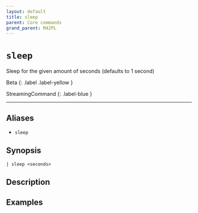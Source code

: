 ```yaml
---
layout: default
title: sleep
parent: Core commands
grand_parent: M42PL
---
```


# `sleep`

Sleep for the given amount of seconds (defaults to 1 second)

Beta
{: .label .label-yellow }

StreamingCommand
{: .label-blue }

---


## Aliases

* `sleep`

## Synopsis

```shell
| sleep <seconds>
```

## Description

## Examples

